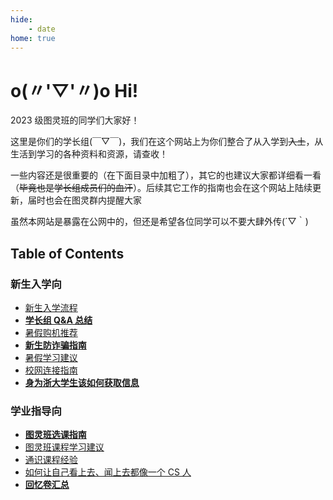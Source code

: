 ```yaml
---
hide:
    - date
home: true
---
```


# o(〃'▽'〃)o Hi!

2023 级图灵班的同学们大家好！

这里是你们的学长组(￣▽￣)，我们在这个网站上为你们整合了从入学到<del>入土</del>，从生活到学习的各种资料和资源，请查收！

一些内容还是很重要的（在下面目录中加粗了），其它的也建议大家都详细看一看（~~毕竟也是学长组成员们的血汗~~）。后续其它工作的指南也会在这个网站上陆续更新，届时也会在图灵群内提醒大家

虽然本网站是暴露在公网中的，但还是希望各位同学可以不要大肆外传(´▽｀)

## Table of Contents
### 新生入学向

- [新生入学流程](checkin)
- [**学长组 Q&A 总结**](qa)
- [暑假购机推荐](machine)
- [**新生防诈骗指南**](anti_fraud)
- [暑假学习建议](summer_study)
- [校网连接指南](rvpn)
- [**身为浙大学生该如何获取信息**](getinfo)

### 学业指导向
- [**图灵班选课指南**](course_selection)
- [图灵班课程学习建议](courses)
- [通识课程经验](general)
- [如何让自己看上去、闻上去都像一个 CS 人](cser)
- [**回忆卷汇总**](exam)